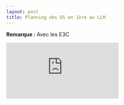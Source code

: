 ```yaml
---
layout: post
title: Planning des DS en 1ère au LLM
---
```


__Remarque :__ Avec les E3C

![Planning](https://dlatreyte.github.io/img/DS-1-2019-2020.pdf)
